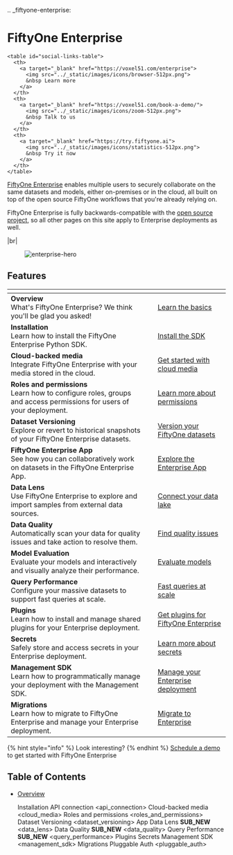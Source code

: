 .. _fiftyone-enterprise:

# FiftyOne Enterprise

  
    <table id="social-links-table">
      <th>
        <a target="_blank" href="https://voxel51.com/enterprise">
          <img src="../_static/images/icons/browser-512px.png">
          &nbsp Learn more
        </a>
      </th>
      <th>
        <a target="_blank" href="https://voxel51.com/book-a-demo/">
          <img src="../_static/images/icons/zoom-512px.png">
          &nbsp Talk to us
        </a>
      </th>
      <th>
        <a target="_blank" href="https://try.fiftyone.ai">
          <img src="../_static/images/icons/statistics-512px.png">
          &nbsp Try it now
        </a>
      </th>
    </table>
  

[FiftyOne Enterprise](https://voxel51.com/enterprise/) enables multiple users
to securely collaborate on the same datasets and models, either on-premises or
in the cloud, all built on top of the open source FiftyOne workflows that
you're already relying on.

FiftyOne Enterprise is fully backwards-compatible with the
[open source project](https://github.com/voxel51/fiftyone), so all other
pages on this site apply to Enterprise deployments as well.

|br|

<figure><img src="/images/enterprise/hero.png" alt="enterprise-hero"><figcaption></figcaption></figure>

    

## Features

<table data-view="cards"><thead><tr><th></th><th data-hidden data-card-cover data-type="files"></th><th data-hidden data-card-target data-type="content-ref"></th></tr></thead><tbody>
<tr><td><strong>Overview</strong><br>What's FiftyOne Enterprise? We think you'll be glad you asked!<br></td><td></td><td><a href="overview.html">Learn the basics</a></td></tr>
<tr><td><strong>Installation</strong><br>Learn how to install the FiftyOne Enterprise Python SDK.<br></td><td></td><td><a href="installation.html">Install the SDK</a></td></tr>
<tr><td><strong>Cloud-backed media</strong><br>Integrate FiftyOne Enterprise with your media stored in the cloud.<br></td><td></td><td><a href="cloud_media.html">Get started with cloud media</a></td></tr>
<tr><td><strong>Roles and permissions</strong><br>Learn how to configure roles, groups and access permissions for users of your deployment.<br></td><td></td><td><a href="roles_and_permissions.html">Learn more about permissions</a></td></tr>
<tr><td><strong>Dataset Versioning</strong><br>Explore or revert to historical snapshots of your FiftyOne Enterprise datasets.<br></td><td></td><td><a href="dataset_versioning.html">Version your FiftyOne datasets</a></td></tr>
<tr><td><strong>FiftyOne Enterprise App</strong><br>See how you can collaboratively work on datasets in the FiftyOne Enterprise App.<br></td><td></td><td><a href="app.html">Explore the Enterprise App</a></td></tr>
<tr><td><strong>Data Lens</strong><br>Use FiftyOne Enterprise to explore and import samples from external data sources.<br></td><td></td><td><a href="data_lens.html">Connect your data lake</a></td></tr>
<tr><td><strong>Data Quality</strong><br>Automatically scan your data for quality issues and take action to resolve them.<br></td><td></td><td><a href="data_quality.html">Find quality issues</a></td></tr>
<tr><td><strong>Model Evaluation</strong><br>Evaluate your models and interactively and visually analyze their performance.<br></td><td></td><td><a href="../user_guide/app.html#app-model-evaluation-panel">Evaluate models</a></td></tr>
<tr><td><strong>Query Performance</strong><br>Configure your massive datasets to support fast queries at scale.<br></td><td></td><td><a href="query_performance.html">Fast queries at scale</a></td></tr>
<tr><td><strong>Plugins</strong><br>Learn how to install and manage shared plugins for your Enterprise deployment.<br></td><td></td><td><a href="plugins.html">Get plugins for FiftyOne Enterprise</a></td></tr>
<tr><td><strong>Secrets</strong><br>Safely store and access secrets in your Enterprise deployment.<br></td><td></td><td><a href="secrets.html">Learn more about secrets</a></td></tr>
<tr><td><strong>Management SDK</strong><br>Learn how to programmatically manage your deployment with the Management SDK.<br></td><td></td><td><a href="management_sdk.html">Manage your Enterprise deployment</a></td></tr>
<tr><td><strong>Migrations</strong><br>Learn how to migrate to FiftyOne Enterprise and manage your Enterprise deployment.<br></td><td></td><td><a href="migrations.html">Migrate to Enterprise</a></td></tr>
</tbody></table>

        

{% hint style="info" %}
Look interesting?
{% endhint %}
    [Schedule a demo](https://voxel51.com/book-a-demo) to get
    started with FiftyOne Enterprise

## Table of Contents

- [Overview](overview)

    Installation <installation>
    API connection <api_connection>
    Cloud-backed media <cloud_media>
    Roles and permissions <roles_and_permissions>
    Dataset Versioning <dataset_versioning>
    App <app>
    Data Lens __SUB_NEW__ <data_lens>
    Data Quality __SUB_NEW__ <data_quality>
    Query Performance __SUB_NEW__ <query_performance>
    Plugins <plugins>
    Secrets <secrets>
    Management SDK <management_sdk>
    Migrations <migrations>
    Pluggable Auth <pluggable_auth>
